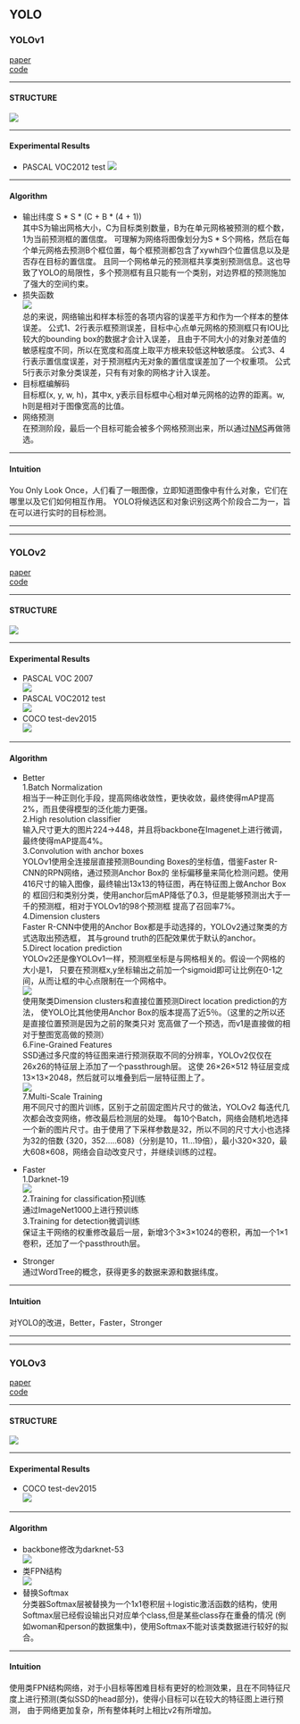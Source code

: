 ## YOLO
### YOLOv1
[paper](https://arxiv.org/pdf/1506.02640.pdf)  
[code](http://pjreddie.com/yolo/)  

---
#### STRUCTURE
![](src/Structure_0.png)  

---
#### Experimental Results
* PASCAL VOC2012 test
![](src/ER_0.png)

---
#### Algorithm
* 输出纬度 S * S * (C + B * (4 + 1))  
其中S为输出网格大小，C为目标类别数量，B为在单元网格被预测的框个数，1为当前预测框的置信度。
可理解为网络将图像划分为S * S个网格，然后在每个单元网格去预测B个框位置，每个框预测都包含了xywh四个位置信息以及是否存在目标的置信度。
且同一个网格单元的预测框共享类别预测信息。这也导致了YOLO的局限性，多个预测框有且只能有一个类别，对边界框的预测施加了强大的空间约束。
* 损失函数  
![](src/loss_0.png)  
总的来说，网络输出和样本标签的各项内容的误差平方和作为一个样本的整体误差。
公式1、2行表示框预测误差，目标中心点单元网格的预测框只有IOU比较大的bounding box的数据才会计入误差，
且由于不同大小的对象对差值的敏感程度不同，所以在宽度和高度上取平方根来较低这种敏感度。
公式3、4行表示置信度误差，对于预测框内无对象的置信度误差加了一个权重项。
公式5行表示对象分类误差，只有有对象的网格才计入误差。
* 目标框编解码  
目标框(x, y, w, h)，其中x, y表示目标框中心相对单元网格的边界的距离。w, h则是相对于图像宽高的比值。
* 网络预测  
在预测阶段，最后一个目标可能会被多个网格预测出来，所以通过[NMS](../../../../Algorithm/NMS.md)再做筛选。

---
#### Intuition
You Only Look Once，人们看了一眼图像，立即知道图像中有什么对象，它们在哪里以及它们如何相互作用。
YOLO将候选区和对象识别这两个阶段合二为一，旨在可以进行实时的目标检测。

---
--- 
### YOLOv2
[paper](https://arxiv.org/pdf/1612.08242.pdf)  
[code](http://pjreddie.com/yolo9000/) 

---
#### STRUCTURE
![](src/Structure_1.png)  

---
#### Experimental Results
* PASCAL VOC 2007  
![](src/ER_1.png)
* PASCAL VOC2012 test  
![](src/ER_2.png)
* COCO test-dev2015  
![](src/ER_3.png)

---
#### Algorithm  
* Better  
1.Batch Normalization  
相当于一种正则化手段，提高网络收敛性，更快收敛，最终使得mAP提高2%，而且使得模型的泛化能力更强。  
2.High resolution classifier  
输入尺寸更大的图片224->448，并且将backbone在Imagenet上进行微调，最终使得mAP提高4%。  
3.Convolution with anchor boxes  
YOLOv1使用全连接层直接预测Bounding Boxes的坐标值，借鉴Faster R-CNN的RPN网络，通过预测Anchor Box的
坐标偏移量来简化检测问题。使用416尺寸的输入图像，最终输出13x13的特征图，再在特征图上做Anchor Box的
框回归和类别分类，使用anchor后mAP降低了0.3，但是能够预测出大于一千的预测框，相对于YOLOv1的98个预测框
提高了召回率7%。  
4.Dimension clusters  
Faster R-CNN中使用的Anchor Box都是手动选择的，YOLOv2通过聚类的方式选取出预选框，
其与ground truth的匹配效果优于默认的anchor。  
5.Direct location prediction  
YOLOv2还是像YOLOv1一样，预测框坐标是与网格相关的。假设一个网格的大小是1，
只要在预测框x,y坐标输出之前加一个sigmoid即可让比例在0-1之间，从而让框的中心点限制在一个网格中。  
![](src/Oth_0.png)  
使用聚类Dimension clusters和直接位置预测Direct location prediction的方法，
使YOLO比其他使用Anchor Box的版本提高了近5％。（这里的之所以还是直接位置预测是因为之前的聚类只对
宽高做了一个预选，而v1是直接做的相对于整图宽高做的预测）  
6.Fine-Grained Features  
SSD通过多尺度的特征图来进行预测获取不同的分辨率，YOLOv2仅仅在26x26的特征层上添加了一个passthrough层。
这使 26×26×512 特征层变成 13×13×2048，然后就可以堆叠到后一层特征图上了。  
![](src/Oth_1.png)  
7.Multi-Scale Training  
用不同尺寸的图片训练，区别于之前固定图片尺寸的做法，YOLOv2 每迭代几次都会改变网络，修改最后检测层的处理。
每10个Batch，网络会随机地选择一个新的图片尺寸。由于使用了下采样参数是32，所以不同的尺寸大小也选择为32的倍数
{320，352…..608}（分别是10，11...19倍），最小320×320，最大608×608，网络会自动改变尺寸，并继续训练的过程。  

* Faster  
1.Darknet-19  
![](src/Structure_2.png)  
2.Training for classification预训练  
通过ImageNet1000上进行预训练  
3.Training for detection微调训练  
保证主干网络的权重修改最后一层，新增3个3×3×1024的卷积，再加一个1×1卷积，还加了一个passthrouth层。

* Stronger  
通过WordTree的概念，获得更多的数据来源和数据纬度。  

---
#### Intuition
对YOLO的改进，Better，Faster，Stronger

---
---
### YOLOv3
[paper](https://arxiv.org/pdf/1804.02767.pdf)  
[code](https://pjreddie.com/yolo/) 

---
#### STRUCTURE
![](src/Structure_3.png)  

---
#### Experimental Results
* COCO test-dev2015  
![](src/ER_4.png)

---
#### Algorithm  
* backbone修改为darknet-53  
![](src/Oth_2.png)  
* 类FPN结构  
![](src/Oth_3.png)  
* 替换Softmax  
分类器Softmax层被替换为一个1x1卷积层＋logistic激活函数的结构，使用Softmax层已经假设输出只对应单个class,但是某些class存在重叠的情况
(例如woman和person的数据集中)，使用Softmax不能对该类数据进行较好的拟合。  

---
#### Intuition  
使用类FPN结构网络，对于小目标等困难目标有更好的检测效果，且在不同特征尺度上进行预测(类似SSD的head部分)，使得小目标可以在较大的特征图上进行预测，
由于网络更加复杂，所有整体耗时上相比v2有所增加。
